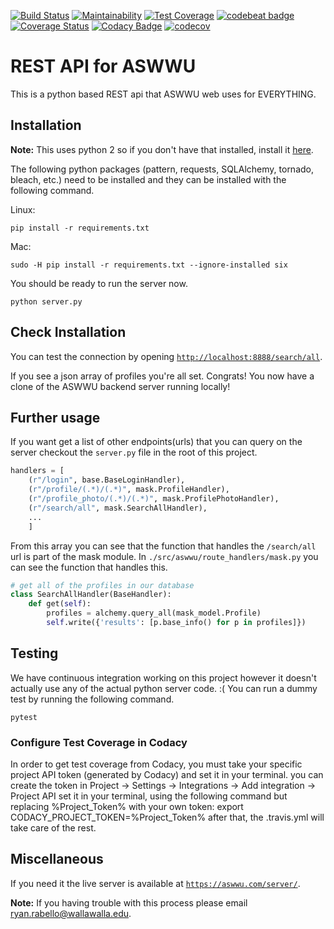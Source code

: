 [![Build Status](https://travis-ci.org/prestoncarman/python_server.svg?branch=develop)](https://travis-ci.org/prestoncarman/python_server)
[![Maintainability](https://api.codeclimate.com/v1/badges/836030dc57f2e2a4bd9b/maintainability)](https://codeclimate.com/github/prestoncarman/python_server/maintainability)
[![Test Coverage](https://api.codeclimate.com/v1/badges/836030dc57f2e2a4bd9b/test_coverage)](https://codeclimate.com/github/prestoncarman/python_server/test_coverage)
[![codebeat badge](https://codebeat.co/badges/dd21c596-ed9f-42b1-8101-edc120b333ec)](https://codebeat.co/projects/github-com-prestoncarman-python_server-develop)
[![Coverage Status](https://coveralls.io/repos/github/prestoncarman/python_server/badge.svg?branch=develop)](https://coveralls.io/github/prestoncarman/python_server?branch=develop)
[![Codacy Badge](https://api.codacy.com/project/badge/Grade/b01a02d4eb0c40e6974db21676ee1604)](https://www.codacy.com/app/prestonc/python_server?utm_source=github.com&amp;utm_medium=referral&amp;utm_content=prestoncarman/python_server&amp;utm_campaign=Badge_Grade)
[![codecov](https://codecov.io/gh/prestoncarman/python_server/branch/develop/graph/badge.svg)](https://codecov.io/gh/prestoncarman/python_server)

# REST API for ASWWU
This is a python based REST api that ASWWU web uses for EVERYTHING.

## Installation

**Note:** This uses python 2 so if you don't have that installed, install it [here](https://www.python.org/downloads/).

The following python packages
(pattern, requests, SQLAlchemy, tornado, bleach, etc.) need to be
installed and they can be installed with the following command.

Linux:
```
pip install -r requirements.txt
```
Mac:
```
sudo -H pip install -r requirements.txt --ignore-installed six
```
You should be ready to run the server now.
```
python server.py
```

## Check Installation
You can test the connection by opening [`http://localhost:8888/search/all`](http://localhost:8888/search/all).

If you see a json array of profiles you're all set. Congrats! You now have a clone of the ASWWU backend server running locally!

## Further usage
If you want get a list of other endpoints(urls) that you can query on the server checkout the `server.py` file in the root of this project.

```python
handlers = [
    (r"/login", base.BaseLoginHandler),
    (r"/profile/(.*)/(.*)", mask.ProfileHandler),
    (r"/profile_photo/(.*)/(.*)", mask.ProfilePhotoHandler),
    (r"/search/all", mask.SearchAllHandler),
    ...
    ]
```
From this array you can see that the function that handles the `/search/all` url is part of the mask module. In `./src/aswwu/route_handlers/mask.py` you can see the function that handles this.
```python
# get all of the profiles in our database
class SearchAllHandler(BaseHandler):
    def get(self):
        profiles = alchemy.query_all(mask_model.Profile)
        self.write({'results': [p.base_info() for p in profiles]})
```

## Testing
We have continuous integration working on this project however it doesn't actually use any of the actual python server code. :( You can run a dummy test by running the following command.
```
pytest
```
### Configure Test Coverage in Codacy
In order to get test coverage from Codacy, you must take your specific project API token (generated by Codacy) and set it in your terminal. you can create the token in Project -> Settings -> Integrations -> Add integration -> Project API
set it in your terminal, using the following command but replacing %Project_Token% with your own token:
export CODACY_PROJECT_TOKEN=%Project_Token%
after that, the .travis.yml will take care of the rest.

## Miscellaneous

If you need it the live server is available at [`https://aswwu.com/server/`](https://aswwu.com/server/).

**Note:** If you having trouble with this process please email [ryan.rabello@wallawalla.edu](mailto:ryan.rabello@wallawalla.edu).

